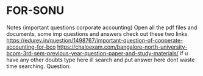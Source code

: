 # FOR-SONU
Notes (important questions corporate accounting)
Open all the pdf files and documents,
some imp questions and answers
check out these two links
https://edurev.in/question/1498767/important-question-of-cooperate-accounting-for-bco
  https://chaloexam.com/bangalore-north-university-bcom-3rd-sem-previous-year-question-paper-and-study-materials/
if u have any other doubts type here ill search and put answer here dont waste time searching.
Question:

